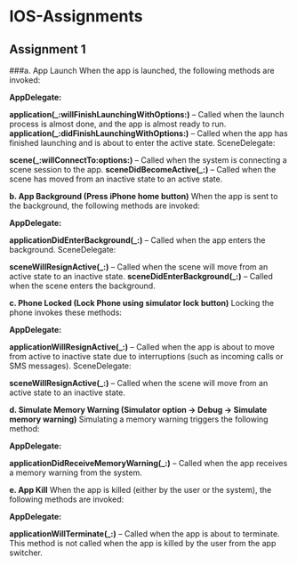 # IOS-Assignments
## Assignment 1

###a. App Launch
When the app is launched, the following methods are invoked:

**AppDelegate:**

**application(_:willFinishLaunchingWithOptions:)** – Called when the launch process is almost done, and the app is almost ready to run.
**application(_:didFinishLaunchingWithOptions:)** – Called when the app has finished launching and is about to enter the active state.
SceneDelegate:

**scene(_:willConnectTo:options:)** – Called when the system is connecting a scene session to the app.
**sceneDidBecomeActive(_:)** – Called when the scene has moved from an inactive state to an active state.

**b. App Background (Press iPhone home button)**
When the app is sent to the background, the following methods are invoked:

**AppDelegate:**

**applicationDidEnterBackground(_:)** – Called when the app enters the background.
SceneDelegate:

**sceneWillResignActive(_:)** – Called when the scene will move from an active state to an inactive state.
**sceneDidEnterBackground(_:)** – Called when the scene enters the background.


**c. Phone Locked (Lock Phone using simulator lock button)**
Locking the phone invokes these methods:

**AppDelegate:**

**applicationWillResignActive(_:)** – Called when the app is about to move from active to inactive state due to interruptions (such as incoming calls or SMS messages).
SceneDelegate:

**sceneWillResignActive(_:)** – Called when the scene will move from an active state to an inactive state.

**d. Simulate Memory Warning (Simulator option -> Debug -> Simulate memory warning)**
Simulating a memory warning triggers the following method:

**AppDelegate:**

**applicationDidReceiveMemoryWarning(_:)** – Called when the app receives a memory warning from the system.

**e. App Kill**
When the app is killed (either by the user or the system), the following methods are invoked:

**AppDelegate:**

**applicationWillTerminate(_:)** – Called when the app is about to terminate. This method is not called when the app is killed by the user from the app switcher.

